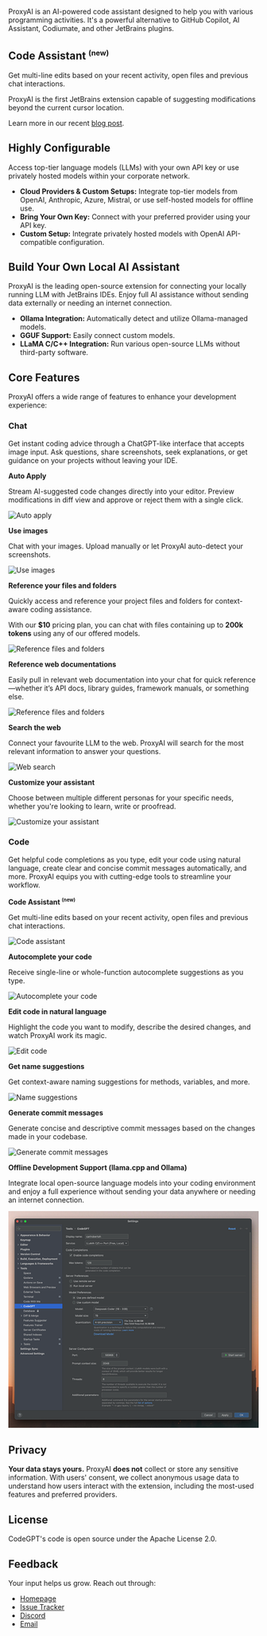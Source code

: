 <!-- Plugin description -->

ProxyAI is an AI-powered code assistant designed to help you with various programming activities.
It's a powerful alternative to GitHub Copilot, AI Assistant, Codiumate, and other JetBrains plugins.

## Code Assistant <sup><small>(new)</small></sup>

Get multi-line edits based on your recent activity, open files and previous chat interactions.

ProxyAI is the first JetBrains extension capable of suggesting modifications beyond the
current cursor location.

Learn more in our recent [blog post](https://tryproxy.io/blog/introducing-code-assistant).

## Highly Configurable

Access top-tier language models (LLMs) with your own API key or use privately hosted models within your corporate network.

- **Cloud Providers & Custom Setups:** Integrate top-tier models from OpenAI, Anthropic, Azure, Mistral, or use self-hosted models for offline use.
- **Bring Your Own Key:** Connect with your preferred provider using your API key.
- **Custom Setup:** Integrate privately hosted models with OpenAI API-compatible configuration.

## Build Your Own Local AI Assistant

ProxyAI is the leading open-source extension for connecting your locally running LLM with JetBrains IDEs. Enjoy full AI assistance without sending data externally or needing an internet connection.

- **Ollama Integration:** Automatically detect and utilize Ollama-managed models.
- **GGUF Support:** Easily connect custom models.
- **LLaMA C/C++ Integration:** Run various open-source LLMs without third-party software.

## Core Features

ProxyAI offers a wide range of features to enhance your development experience:

### Chat

Get instant coding advice through a ChatGPT-like interface that accepts image input. Ask questions, share screenshots, seek explanations, or get guidance on your projects without leaving your IDE.

**Auto Apply**

Stream AI-suggested code changes directly into your editor. Preview modifications in diff view and
approve or reject them with a single click.

![Auto apply](https://codegpt-assets.s3.us-west-2.amazonaws.com/images/jetbrains/features/auto-apply-w800.png)

**Use images**

Chat with your images. Upload manually or let ProxyAI auto-detect your screenshots.

![Use images](https://codegpt-assets.s3.us-west-2.amazonaws.com/images/jetbrains/features/use-images-w800.png)

**Reference your files and folders**

Quickly access and reference your project files and folders for context-aware coding assistance. 

With our **$10** pricing plan, you can chat with files containing up to **200k tokens** using any of our offered models.

![Reference files and folders](https://codegpt-assets.s3.us-west-2.amazonaws.com/images/jetbrains/features/reference-files-w800.png)

**Reference web documentations**

Easily pull in relevant web documentation into your chat for quick reference—whether it’s API docs, library guides, framework manuals, or something else.

![Reference files and folders](https://codegpt-assets.s3.us-west-2.amazonaws.com/images/jetbrains/features/reference-docs-w800.png)

**Search the web**

Connect your favourite LLM to the web. ProxyAI will search for the most relevant information to answer your questions.

![Web search](https://codegpt-assets.s3.us-west-2.amazonaws.com/images/jetbrains/features/web-search-w800.png)

**Customize your assistant**

Choose between multiple different personas for your specific needs, whether you're looking to learn, write or proofread. 

![Customize your assistant](https://codegpt-assets.s3.us-west-2.amazonaws.com/images/jetbrains/features/persona-suggestions-w800.png)

### Code

Get helpful code completions as you type, edit your code using natural language, create clear and
concise commit messages automatically, and more. ProxyAI equips you with cutting-edge tools to
streamline your workflow.

**Code Assistant <sup><small>(new)</small></sup>**

Get multi-line edits based on your recent activity, open files and previous chat interactions.

![Code assistant](https://codegpt-assets.s3.us-west-2.amazonaws.com/images/jetbrains/features/code-assistant-w800.png)

**Autocomplete your code**

Receive single-line or whole-function autocomplete suggestions as you type.

![Autocomplete your code](https://codegpt-assets.s3.us-west-2.amazonaws.com/images/jetbrains/features/inline-completion-w800.png)

**Edit code in natural language**

Highlight the code you want to modify, describe the desired changes, and watch ProxyAI work its magic.

![Edit code](https://codegpt-assets.s3.us-west-2.amazonaws.com/images/jetbrains/features/edit-code-w800.png)

**Get name suggestions**

Get context-aware naming suggestions for methods, variables, and more.

![Name suggestions](https://codegpt-assets.s3.us-west-2.amazonaws.com/images/jetbrains/features/name-suggestions-w800.png)

**Generate commit messages**

Generate concise and descriptive commit messages based on the changes made in your codebase.

![Generate commit messages](https://codegpt-assets.s3.us-west-2.amazonaws.com/images/jetbrains/features/generate-commit-message-w800.png)

**Offline Development Support (llama.cpp and Ollama)**

Integrate local open-source language models into your coding environment and enjoy a full experience without sending your data anywhere or needing an internet connection.

![Offline Development Support](https://github.com/carlrobertoh/CodeGPT-docs/blob/main/images/plugin-description/old/llama-settings-resized.png?raw=true)

## Privacy

**Your data stays yours.** ProxyAI **does not** collect or store any sensitive information. With users' consent, we collect anonymous usage data to understand how users interact with the extension, including the most-used features and preferred providers.

## License

CodeGPT's code is open source under the Apache License 2.0.

## Feedback

Your input helps us grow. Reach out through:

- [Homepage](https://proxyai.ee)
- [Issue Tracker](https://github.com/carlrobertoh/CodeGPT/issues)
- [Discord](https://discord.gg/8dTGGrwcnR)
- [Email](mailto:carlrobertoh@gmail.com)

<!-- Plugin description end -->
